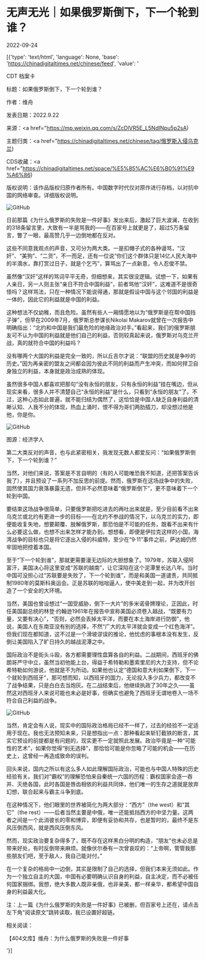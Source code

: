 # 无声无光｜如果俄罗斯倒下，下一个轮到谁？

2022-09-24

[{'type': 'text/html', 'language': None, 'base': 'https://chinadigitaltimes.net/chinese/feed', 'value': '













CDT 档案卡

标题：如果俄罗斯倒下，下一个轮到谁？

作者：维舟

发表日期：2022.9.22

来源：<a href="https://mp.weixin.qq.com/s/ZcDlVR5E_L5NdINpu5p2sA)

主题归类：<a href="https://chinadigitaltimes.net/chinese/tag/俄罗斯入侵乌克兰)

CDS收藏：<a href="https://chinadigitaltimes.net/space/%E5%85%AC%E6%B0%91%E9%A6%86)

版权说明：该作品版权归原作者所有。中国数字时代仅对原作进行存档，以对抗中国的网络审查。详细版权说明。





![GitHub](https://keep.cdt.media/assets/images/7/e/7e20fae9/150f160c.png)

日前那篇《为什么俄罗斯的失败是一件好事》发出来后，激起了巨大波澜，在收到的318条留言里，大致有一半是骂我的——在百家号上就更是了，超过5万条留言，瞥了一眼，最高赞几乎一边倒地都在反对。

这些不同意我观点的声音，又可分为两大类。一是扣帽子式的各种谩骂，“汉奸”、“美狗”、“二货”，不一而足，还有一位说“你们这个群体只是14亿人民大海中的半滴水，靠打赏过日子，就是个乞丐”，算骂出了一点新意，令人忍俊不禁。

虽然像“汉奸”这样的骂词平平无奇，但细想来，其实很没逻辑。试想一下，如果有人亲日，另一人则主张“亲日不符合中国利益”，前者骂他“汉奸”，这难道不是很奇怪吗？这样骂法，只在一种情况下能说得通，那就是假设中国与这个邻国的利益是一体的，因此它的利益就是中国的利益。

这种想法不仅幼稚，而且危险。虽然有些人一厢情愿地以为“俄罗斯是在帮中国挡子弹”，但早在2009年7月，俄罗斯总参谋长Nikolai Makarov就曾在一次报告中明确指出：“北约和中国是我们最危险的地缘政治对手。”看起来，我们的俄罗斯朋友可不认为中国的利益就是他们自己的利益，否则较真起来说，俄罗斯对乌克兰开战，真的就符合中国的利益吗？

没有哪两个大国的利益是完全一致的，所以丘吉尔才说：“联盟的历史就是争吵的历史。”因为再亲密的盟友之间都会因为彼此不同的利益而产生冲突，而如何捍卫自身独立的利益，本身就是政治成熟的体现。

虽然很多中国人都喜欢把那句“没有永恒的朋友，只有永恒的利益”挂在嘴边，但从现实来看，很多人并不清楚自己“永恒的利益”是什么，只看到“永恒的朋友”了。不过，这种心态如此普遍，就不能归结为偶然了，这恰恰是中国人缺乏自身利益的清晰认知、人我不分的体现，热血上涌时，恨不得为哥们两肋插刀，却没想过他是他，你是你。

![GitHub](https://keep.cdt.media/assets/images/7/e/7e20fae9/9b762b33.jpeg)

图源：经济学人

第二大类反对的声音，也与此紧密相关，我发现无数人都爱反问：“如果俄罗斯倒下，下一个轮到谁？”

当然，对他们来说，答案是不言自明的（有的人可能唯恐我不知道，还把答案告诉我了），并且预设了一系列不加反思的前提。然而，俄罗斯在这场战争中的失败，固然使其国力衰落暴露无遗，但并不必然意味着“俄罗斯倒下”，更不意味着下一个轮到中国。

要结束这场战争很简单，只要俄罗斯把吃进去的再吐出来就是，至少目前看不出来乌克兰或北约有更进一步的目标——在北约不参战的情况下，以乌克兰的实力，即便能收复失地，想要颠覆、肢解俄罗斯，那恐怕是不可能的任务，既看不出来有什么必要这么做，也想不出来怎样才能办到。想想看，即便是伊拉克这样的小国，海湾战争的目标也只是将它逐出入侵的科威特，至少在“9·11”事件之前，萨达姆仍然牢固地把控着本国。

至于“下一个轮到谁”，那就更需要漫无边际的大胆想象了。1979年，苏联入侵阿富汗，美国决心将这里变成“苏联的越南”，让它深陷在这个泥潭里长达八年。当时中国可没担心过“苏联要是失败了，下一个轮到谁”，而是和美国一道谴责，共同抵制1980年的莫斯科奥运会。正是苏联的咄咄逼人，使中美走到一起，并为改开创造了一个安全的大环境。

当然，美国也曾设想过“一国受威胁，倒下一大片”的多米诺骨牌理论，正因此，时任美国副总统的林登·约翰逊1961年在报告中宣称美国必须卷入越战，“既要有力量，又要有决心”，“否则，必然会丢掉太平洋，而要在本土海岸进行防御”，他说，美国人在东南亚没有别的选择，不然“广大的太平洋就会变成一个红色海洋”。但我们现在都知道，这不过是一个滑坡谬误的推论，他忧虑的事根本没有发生，反倒让美国陷入了旷日持久的越战泥潭之中。

国际政治不是街头斗殴，各方都需要理性盘算各自的利益。二战期间，西班牙的佛朗哥严守中立，虽然当初他能上台，得益于希特勒和墨索里尼的大力支持，但不论希特勒如何游说，他就是不为所动。如果他也认定“德国和意大利如果倒下，下一个就轮到西班牙”，那可想而知，以西班牙的国力，无论投入多少兵力，都改变不了战争结果，只是白白去当炮灰。在二战结束后，他继续执政了30年之久——虽然这对西班牙人来说可能也未必是好事，但确实也避免了西班牙无谓地卷入一场不符合自己利益的战争。

![GitHub](https://keep.cdt.media/assets/images/7/e/7e20fae9/d25af230.jpeg)

当然，肯定会有人说，现实中的国际政治格局已经不一样了，过去的经验不一定适用于现在。我也无法预知未来，只是想指出一点：那种看起来斩钉截铁的断言，其实它预设的前提都是有问题的，现实更不一定就照此发展。政治毕竟是一种“可能性的艺术”，如果你觉得“别无选择”，那恰恰可能是你忽略了可能的机会——在历史上，这曾经一再造成致命的误判。

回头来说，国内之所以有这么多人如此理解国际政治，可能也与中国人特殊的历史经验有关。我们对“霸权”的理解恐怕来自秦统一六国的历程：霸权国家会逐一吞并、灭绝各国，此时各国是唇齿相依的利益共同体，他们唯一的生存之道就是放弃幻想，联合起来与霸主斗争到底。

在这种情况下，他们眼里的世界被简化为两大部分：“西方”（the west）和“其它”（the rest）——后者当然主要是中俄，唯一还能抵挡西方的中坚力量。这两者之间是一个此消彼长的零和博弈，即便有妥协和共存，也是暂时的，最终不是东风压倒西风，就是西风压倒东风。

然而，现实政治要复杂得多了，既不存在这样黑白分明的构造，“朋友”也未必总是带来好处，有时反倒带来麻烦。就像伏尔泰有一次曾哀叹的：“上帝啊，管管我那些朋友们吧，至于敌人，我自己能对付。”

在一个复杂的格局中一边倒，其实是限制了自己的选择，但我们本来无须如此。作为一个独立自主的大国，中国有必要明确认识自身的利益，自主决定，而不必被任何国家捆绑。我想，绝大多数人既非亲俄，也非亲美，都一样亲华，都希望中国自身的利益最大化。

注：上一篇《为什么俄罗斯的失败是一件好事》已被删，但百家号上还在，请点击左下角“阅读原文”跳转读取，我已设置好超链。

相关阅读：



【404文库】维舟：为什么俄罗斯的失败是一件好事

'}]